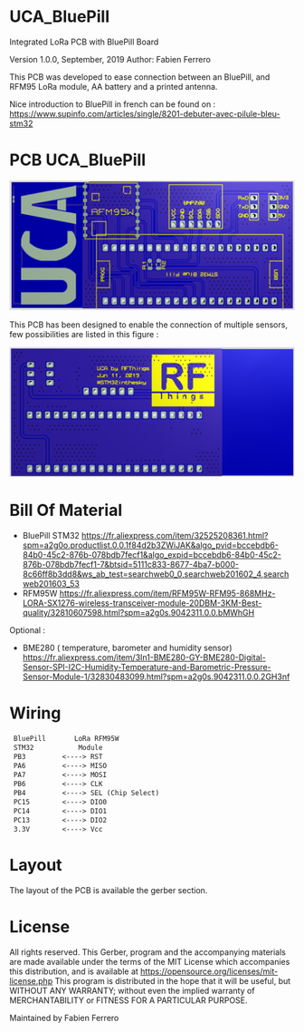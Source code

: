 # UCA_BluePill
Integrated LoRa PCB with BluePill Board


Version 1.0.0, September, 2019
Author: Fabien Ferrero


This PCB was developed to ease connection between an BluePill, and RFM95 LoRa module, AA battery and a printed antenna.

Nice introduction to BluePill in french can be found on :
https://www.supinfo.com/articles/single/8201-debuter-avec-pilule-bleu-stm32


# PCB UCA_BluePill

<img src="https://github.com/FabienFerrero/UCA_BluePill/blob/master/pictures/top.png">

This PCB has been designed to enable the connection of multiple sensors, few possibilities are listed in this figure :

<img src="https://github.com/FabienFerrero/UCA_BluePill/blob/master/pictures/bottom.png">

# Bill Of Material


* BluePill STM32
https://fr.aliexpress.com/item/32525208361.html?spm=a2g0o.productlist.0.0.1f84d2b3ZWiJAK&algo_pvid=bccebdb6-84b0-45c2-876b-078bdb7fecf1&algo_expid=bccebdb6-84b0-45c2-876b-078bdb7fecf1-7&btsid=5111c833-8677-4ba7-b000-8c66ff8b3dd8&ws_ab_test=searchweb0_0,searchweb201602_4,searchweb201603_53
* RFM95W
https://fr.aliexpress.com/item/RFM95W-RFM95-868MHz-LORA-SX1276-wireless-transceiver-module-20DBM-3KM-Best-quality/32810607598.html?spm=a2g0s.9042311.0.0.bMWhGH

Optional :


* BME280 ( temperature, barometer and humidity sensor)
https://fr.aliexpress.com/item/3In1-BME280-GY-BME280-Digital-Sensor-SPI-I2C-Humidity-Temperature-and-Barometric-Pressure-Sensor-Module-1/32830483099.html?spm=a2g0s.9042311.0.0.2GH3nf


# Wiring

```
 BluePill       LoRa RFM95W 
 STM32           Module
 PB3         <----> RST
 PA6         <----> MISO
 PA7         <----> MOSI
 PB6         <----> CLK
 PB4         <----> SEL (Chip Select)
 PC15        <----> DIO0
 PC14        <----> DIO1
 PC13        <----> DIO2
 3.3V        <----> Vcc

 ```

# Layout

The layout of the PCB is available the gerber section.


# License

All rights reserved. This Gerber, program and the accompanying materials are made available under the terms of the MIT License which accompanies this distribution, and is available at https://opensource.org/licenses/mit-license.php
This program is distributed in the hope that it will be useful, but WITHOUT ANY WARRANTY; without even the implied warranty of MERCHANTABILITY or FITNESS FOR A PARTICULAR PURPOSE.

Maintained by Fabien Ferrero
